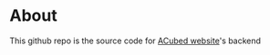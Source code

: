 # About

This github repo is the source code for [ACubed website](http://172.105.82.76:5000/)'s backend